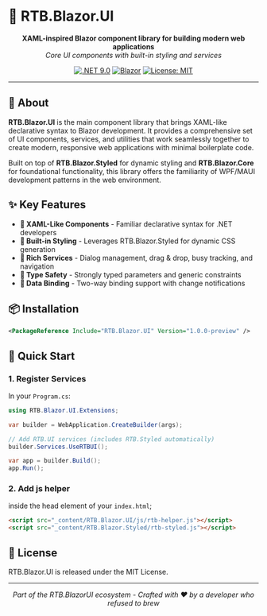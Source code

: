 # 🧩 RTB.Blazor.UI

<div align="center">
  <strong>XAML-inspired Blazor component library for building modern web applications</strong><br>
  <em>Core UI components with built-in styling and services</em>
</div>

<div align="center">
  
[![.NET 9.0](https://img.shields.io/badge/.NET-9.0-512BD4)](https://dotnet.microsoft.com/download)
[![Blazor](https://img.shields.io/badge/Blazor-Web-5C2D91)](https://dotnet.microsoft.com/apps/aspnet/web-apps/blazor)
[![License: MIT](https://img.shields.io/badge/License-MIT-yellow.svg)](https://opensource.org/licenses/MIT)
  
</div>

---

## 🌟 About

**RTB.Blazor.UI** is the main component library that brings XAML-like declarative syntax to Blazor development. It provides a comprehensive set of UI components, services, and utilities that work seamlessly together to create modern, responsive web applications with minimal boilerplate code.

Built on top of **RTB.Blazor.Styled** for dynamic styling and **RTB.Blazor.Core** for foundational functionality, this library offers the familiarity of WPF/MAUI development patterns in the web environment.

## ✨ Key Features

- **🧩 XAML-Like Components** - Familiar declarative syntax for .NET developers
- **🎨 Built-in Styling** - Leverages RTB.Blazor.Styled for dynamic CSS generation
- **🔧 Rich Services** - Dialog management, drag & drop, busy tracking, and navigation
- **🎯 Type Safety** - Strongly typed parameters and generic constraints
- **🔄 Data Binding** - Two-way binding support with change notifications

## 📦 Installation

```xml
<PackageReference Include="RTB.Blazor.UI" Version="1.0.0-preview" />
```

## 🚀 Quick Start

### 1. Register Services

In your `Program.cs`:

```csharp
using RTB.Blazor.UI.Extensions;

var builder = WebApplication.CreateBuilder(args);

// Add RTB.UI services (includes RTB.Styled automatically)
builder.Services.UseRTBUI();

var app = builder.Build();
app.Run();
```

### 2. Add js helper

inside the head element of your `index.html`;

```html
<script src="_content/RTB.Blazor.UI/js/rtb-helper.js"></script>
<script src="_content/RTB.Blazor.Styled/rtb-styled.js"></script>
```

## 📄 License

RTB.Blazor.UI is released under the MIT License.

---

<p align="center">
  <i>Part of the RTB.BlazorUI ecosystem - Crafted with ❤ by a developer who refused to brew</i>
</p>
